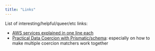```yaml
---
title: "Links"
---
```


List of interesting/helpful/queer/etc links:

- [AWS services explained in one line each](https://adayinthelifeof.nl/2020/05/20/aws.html)
- [Practical Data Coercion with Prismatic/schema](https://camdez.com/blog/2015/08/27/practical-data-coercion-with-prismatic-schema): especially on how to make multiple
  coercion matchers work together
